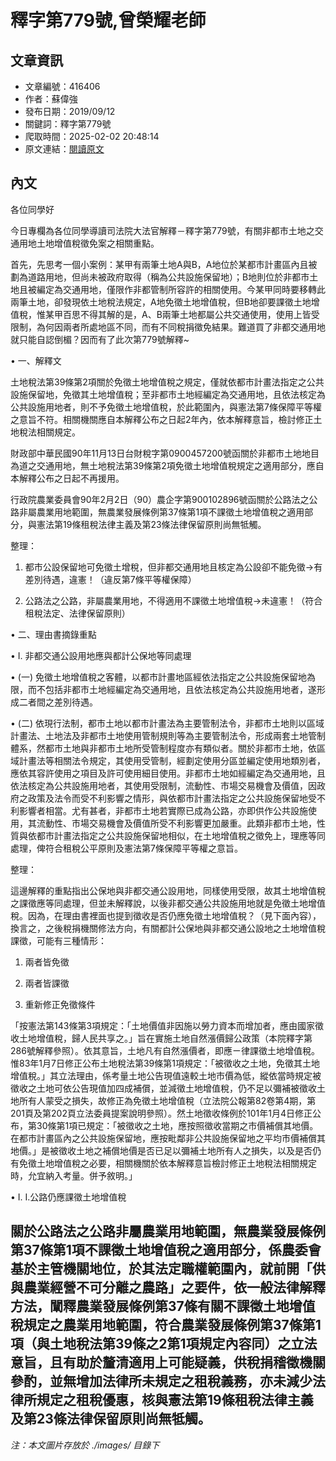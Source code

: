 # 釋字第779號,曾榮耀老師

## 文章資訊
- 文章編號：416406
- 作者：蘇偉強
- 發布日期：2019/09/12
- 關鍵詞：釋字第779號
- 爬取時間：2025-02-02 20:48:14
- 原文連結：[閱讀原文](https://real-estate.get.com.tw/Columns/detail.aspx?no=416406)

## 內文
各位同學好

今日專欄為各位同學導讀司法院大法官解釋－釋字第779號，有關非都市土地之交通用地土地增值稅徵免案之相關重點。

首先，先思考一個小案例：某甲有兩筆土地A與B，A地位於某都市計畫區內且被劃為道路用地，但尚未被政府取得（稱為公共設施保留地）；B地則位於非都市土地且被編定為交通用地，僅限作非都管制所容許的相關使用。今某甲同時要移轉此兩筆土地，卻發現依土地稅法規定，A地免徵土地增值稅，但B地卻要課徵土地增值稅，惟某甲百思不得其解的是，A、B兩筆土地都屬公共交通使用，使用上皆受限制，為何因兩者所處地區不同，而有不同稅捐徵免結果。難道買了非都交通用地就只能自認倒楣？因而有了此次第779號解釋~

• 一、解釋文

土地稅法第39條第2項關於免徵土地增值稅之規定，僅就依都市計畫法指定之公共設施保留地，免徵其土地增值稅；至非都市土地經編定為交通用地，且依法核定為公共設施用地者，則不予免徵土地增值稅，於此範圍內，與憲法第7條保障平等權之意旨不符。相關機關應自本解釋公布之日起2年內，依本解釋意旨，檢討修正土地稅法相關規定。

財政部中華民國90年11月13日台財稅字第0900457200號函關於非都市土地地目為道之交通用地，無土地稅法第39條第2項免徵土地增值稅規定之適用部分，應自本解釋公布之日起不再援用。

行政院農業委員會90年2月2日（90）農企字第900102896號函關於公路法之公路非屬農業用地範圍，無農業發展條例第37條第1項不課徵土地增值稅之適用部分，與憲法第19條租稅法律主義及第23條法律保留原則尚無牴觸。

整理：

1. 都市公設保留地可免徵土增稅，但非都交通用地且核定為公設卻不能免徵→有差別待遇，違憲！（違反第7條平等權保障）

2. 公路法之公路，非屬農業用地，不得適用不課徵土地增值稅→未違憲！（符合租稅法定、法律保留原則）

• 二、理由書摘錄重點

• I. 非都交通公設用地應與都計公保地等同處理

• (一) 免徵土地增值稅之客體，以都市計畫地區經依法指定之公共設施保留地為限，而不包括非都市土地經編定為交通用地，且依法核定為公共設施用地者，遂形成二者間之差別待遇。

• (二) 依現行法制，都市土地以都市計畫法為主要管制法令，非都市土地則以區域計畫法、土地法及非都市土地使用管制規則等為主要管制法令，形成兩套土地管制體系，然都市土地與非都市土地所受管制程度亦有類似者。關於非都市土地，依區域計畫法等相關法令規定，其使用受管制，經劃定使用分區並編定使用地類別者，應依其容許使用之項目及許可使用細目使用。非都市土地如經編定為交通用地，且依法核定為公共設施用地者，其使用受限制，流動性、市場交易機會及價值，因政府之政策及法令而受不利影響之情形，與依都市計畫法指定之公共設施保留地受不利影響者相當。尤有甚者，非都市土地若實際已成為公路，亦即供作公共設施使用，其流動性、市場交易機會及價值所受不利影響更加嚴重。此類非都市土地，性質與依都市計畫法指定之公共設施保留地相似，在土地增值稅之徵免上，理應等同處理，俾符合租稅公平原則及憲法第7條保障平等權之意旨。

整理：

這邊解釋的重點指出公保地與非都交通公設用地，同樣使用受限，故其土地增值稅之課徵應等同處理，但並未解釋說，以後非都交通公共設施用地就是免徵土地增值稅。因為，在理由書裡面也提到徵收是否仍應免徵土地增值稅？（見下面內容），換言之，之後稅捐機關修法方向，有關都計公保地與非都交通公設地之土地增值稅課徵，可能有三種情形：

1. 兩者皆免徵

2. 兩者皆課徵

3. 重新修正免徵條件

「按憲法第143條第3項規定：「土地價值非因施以勞力資本而增加者，應由國家徵收土地增值稅，歸人民共享之。」旨在實施土地自然漲價歸公政策（本院釋字第286號解釋參照）。依其意旨，土地凡有自然漲價者，即應ㄧ律課徵土地增值稅。惟83年1月7日修正公布土地稅法第39條第1項規定：「被徵收之土地，免徵其土地增值稅。」其立法理由，係考量土地公告現值遠較土地市價為低，縱依當時規定被徵收之土地可依公告現值加四成補償，並減徵土地增值稅，仍不足以彌補被徵收土地所有人蒙受之損失，故修正為免徵土地增值稅（立法院公報第82卷第4期，第201頁及第202頁立法委員提案說明參照）。然土地徵收條例於101年1月4日修正公布，第30條第1項已規定：「被徵收之土地，應按照徵收當期之市價補償其地價。在都市計畫區內之公共設施保留地，應按毗鄰非公共設施保留地之平均市價補償其地價。」是被徵收土地之補償地價是否已足以彌補土地所有人之損失，以及是否仍有免徵土地增值稅之必要，相關機關於依本解釋意旨檢討修正土地稅法相關規定時，允宜納入考量。併予敘明。」

• I. I.公路仍應課徵土地增值稅

關於公路法之公路非屬農業用地範圍，無農業發展條例第37條第1項不課徵土地增值稅之適用部分，係農委會基於主管機關地位，於其法定職權範圍內，就前開「供與農業經營不可分離之農路」之要件，依一般法律解釋方法，闡釋農業發展條例第37條有關不課徵土地增值稅規定之農業用地範圍，符合農業發展條例第37條第1項（與土地稅法第39條之2第1項規定內容同）之立法意旨，且有助於釐清適用上可能疑義，供稅捐稽徵機關參酌，並無增加法律所未規定之租稅義務，亦未減少法律所規定之租稅優惠，核與憲法第19條租稅法律主義及第23條法律保留原則尚無牴觸。
---
*注：本文圖片存放於 ./images/ 目錄下*
